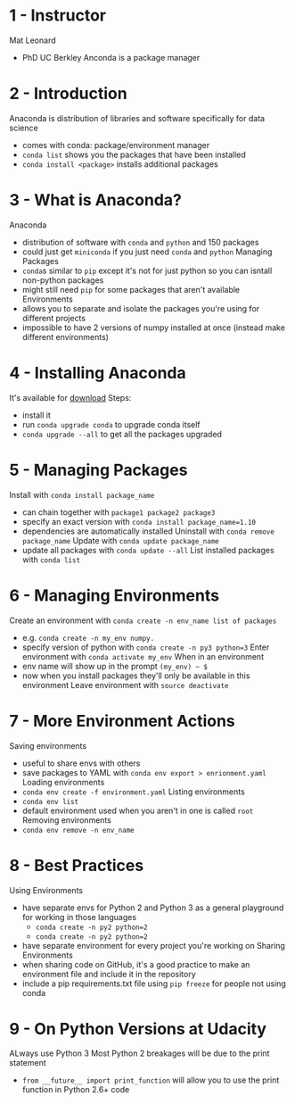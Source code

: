 # 1 - Instructor
Mat Leonard
  - PhD UC Berkley
Anconda is a package manager

# 2 - Introduction
Anaconda is distribution of libraries and software specifically for data science
  - comes with conda: package/environment manager
  - `conda list` shows you the packages that have been installed
  - `conda install <package>` installs additional packages 

# 3 - What is Anaconda?
Anaconda
  - distribution of software with `conda` and `python` and 150 packages
  - could just get `miniconda` if you just need `conda` and `python`
Managing Packages
  - `conda`s similar to `pip` except it's not for just python so you can isntall non-python packages
  - might still need `pip` for some packages that aren't available
Environments
  - allows you to separate and isolate the packages you're using for different projects
  - impossible to have 2 versions of numpy installed at once (instead make different environments)

# 4 - Installing Anaconda
It's available for [download](https://www.anaconda.com/download/)
Steps:
  - install it
  - run `conda upgrade conda` to upgrade conda itself
  - `conda upgrade --all` to get all the packages upgraded

# 5 - Managing Packages
Install with `conda install package_name`
  - can chain together with `package1 package2 package3`
  - specify an exact version with `conda install package_name=1.10`
  - dependencies are automatically installed
Uninstall with `conda remove package_name`
Update with `conda update package_name`
  - update all packages with `conda update --all`
List installed packages with `conda list`

# 6 - Managing Environments
Create an environment with `conda create -n env_name list of packages`
  - e.g. `conda create -n my_env numpy.`
  - specify version of python with `conda create -n py3 python=3`
Enter environment with `conda activate my_env`
When in an environment
  - env name will show up in the prompt `(my_env) ~ $`
  - now when you install packages they'll only be available in this environment
Leave environment with `source deactivate`

# 7 - More Environment Actions
Saving environments
  - useful to share envs with others
  - save packages to YAML with `conda env export > enrionment.yaml`
Loading environments
  - `conda env create -f environment.yaml`
Listing environments
  - `conda env list`
  - default environment used when you aren't in one is called `root`
Removing environments
  - `conda env remove -n env_name`

# 8 - Best Practices
Using Environments
  - have separate envs for Python 2 and Python 3 as a general playground for working in those languages
    - `conda create -n py2 python=2`
    - `conda create -n py2 python=2`
  - have separate environment for every project you're working on
Sharing Environments
  - when sharing code on GitHub, it's a good practice to make an environment file and include it in the repository
  - include a pip requirements.txt file using `pip freeze` for people not using conda

# 9 - On Python Versions at Udacity
ALways use Python 3
Most Python 2 breakages will be due to the print statement
  - `from __future__ import print_function` will allow you to use the print function in Python 2.6+ code
